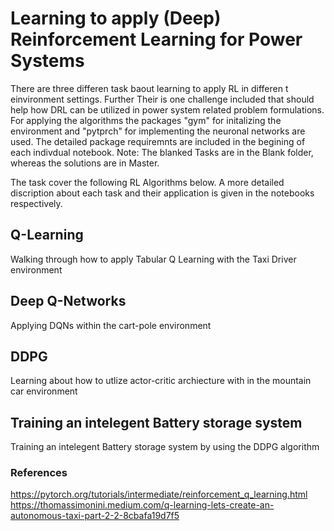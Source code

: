 # Learning to apply (Deep) Reinforcement Learning for Power Systems

There are three differen task baout learning to apply RL in differen t einvironment settings. Further Their is one challenge included that should help how DRL can be utilized in power system related problem formulations.
For applying the algorithms the packages "gym" for initalizing the environment and "pytprch" for implementing the neuronal networks are used. The detailed package requiremnts are included in the begining of each indivdual notebook.
Note: The blanked Tasks are in the Blank folder, whereas the solutions are in Master.

The task cover the following RL Algorithms below. A more detailed discription about each task and their application is given in the notebooks respectively.
## Q-Learning

Walking through how to apply Tabular Q Learning with the Taxi Driver environment

## Deep Q-Networks
Applying DQNs within the cart-pole environment

## DDPG
Learning about how to utlize actor-critic archiecture with in the mountain car environment

## Training an intelegent Battery storage system
Training an intelegent Battery storage system by using the DDPG algorithm


### References
https://pytorch.org/tutorials/intermediate/reinforcement_q_learning.html
https://thomassimonini.medium.com/q-learning-lets-create-an-autonomous-taxi-part-2-2-8cbafa19d7f5
